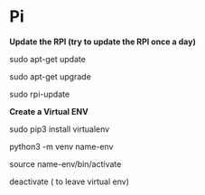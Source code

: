 # Pi

**Update the RPI (try to update the RPI once a day)**

sudo apt-get update

sudo apt-get upgrade 

sudo rpi-update



**Create a Virtual ENV**

sudo pip3 install virtualenv

python3 -m venv name-env

source name-env/bin/activate

deactivate ( to leave virtual env)

